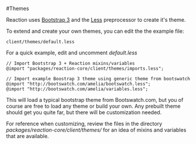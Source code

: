 #Themes

Reaction uses [Bootstrap 3](http://getbootstrap.com/css/#less) and the [Less](http://lesscss.org) preprocessor to create it's theme. 

To extend and create your own themes, you can edit the the example file:

    client/themes/default.less
    
  
For a quick example, edit and uncomment *default.less*

```less  
// Import Bootstrap 3 + Reaction mixins/variables
@import "packages/reaction-core/client/themes/imports.less";

// Import example Boostrap 3 theme using generic theme from bootswatch
@import "http://bootswatch.com/amelia/bootswatch.less";
@import "http://bootswatch.com/amelia/variables.less";

```
This will load a typical bootstrap theme from Bootswatch.com, but you of course are free to load any theme or build your own.  Any prebuilt theme should get you quite far, but there will be customization needed. 

For reference when customizing,  review the files in the directory *packages/reaction-core/client/themes/* for an idea of mixins and variables that are available.
